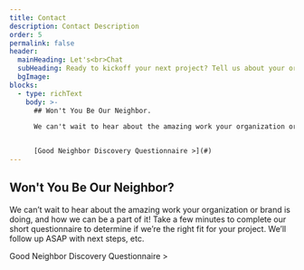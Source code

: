 ```yaml
---
title: Contact
description: Contact Description
order: 5
permalink: false
header:
  mainHeading: Let's<br>Chat
  subHeading: Ready to kickoff your next project? Tell us about your organization, your mission, and how Good Neighbor can help.
  bgImage:
blocks:
  - type: richText
    body: >-
      ## Won't You Be Our Neighbor.

      We can't wait to hear about the amazing work your organization or brand is doing! Take a few minutes to complete our short questionnaire to see if we're the right fit for your project. We'll follow up ASAP with next steps.


      [Good Neighbor Discovery Questionnaire >](#)
---
```


## Won't You Be Our Neighbor?

We can’t wait to hear about the amazing work your organization or brand is doing, and how we can be a part of it! Take a few minutes to complete our short questionnaire to determine if we’re the right fit for your project. We’ll follow up ASAP with next steps, etc.

Good Neighbor Discovery Questionnaire >
